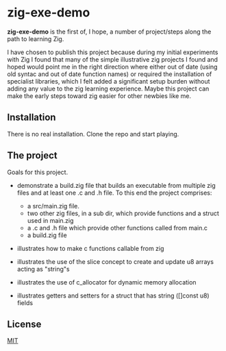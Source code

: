 # zig-exe-demo

__zig-exe-demo__ is the first of, I hope, a number of project/steps along the path to learning Zig. 

I have chosen to publish this project because during my initial experiments with Zig I found that many of the simple illustrative zig projects I found and hoped would point me in the right direction where either out of date (using old syntac and out of date function names) or required the installation of specialist libraries, which I felt added a significant setup burden without adding any value to the zig learning experience. Maybe this project can make the early steps toward zig easier for other newbies like me.

## Installation

There is no real installation. Clone the repo and start playing.

## The project

Goals for this project.

-   demonstrate a build.zig file that builds an executable from multiple zig files and at least one .c and .h file. To this end the project comprises:

    -   a src/main.zig file.
    -   two other zig files, in a sub dir, which provide functions and a struct used in main.zig
    -   a .c and .h file which provide other functions called from main.c
    -   a build.zig file 
-   illustrates how to make c functions callable from zig
-   illustrates the use of the slice concept to create and update u8 arrays acting as "string"s
-   illustrates the use of c_allocator for dynamic memory allocation
-   illustrates getters and setters for a struct that has string ([]const u8) fields

## License
[MIT](https://choosealicense.com/licenses/mit/)